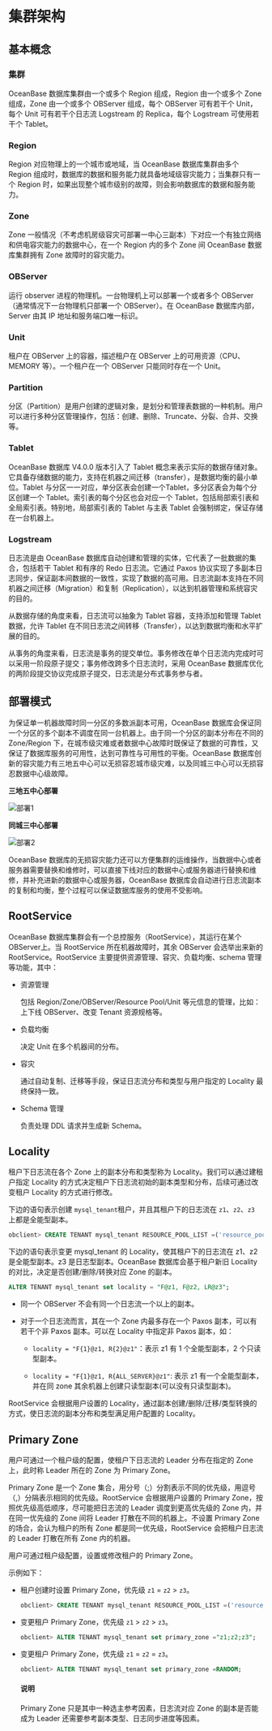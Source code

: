 # 集群架构

## 基本概念

### 集群

OceanBase 数据库集群由一个或多个 Region 组成，Region 由一个或多个 Zone 组成，Zone 由一个或多个 OBServer 组成，每个 OBServer 可有若干个 Unit，每个 Unit 可有若干个日志流 Logstream 的 Replica，每个 Logstream 可使用若干个 Tablet。

### Region

Region 对应物理上的一个城市或地域，当 OceanBase 数据库集群由多个 Region 组成时，数据库的数据和服务能力就具备地域级容灾能力；当集群只有一个 Region 时，如果出现整个城市级别的故障，则会影响数据库的数据和服务能力。

### Zone

Zone 一般情况（不考虑机房级容灾可部署一中心三副本）下对应一个有独立网络和供电容灾能力的数据中心，在一个 Region 内的多个 Zone 间 OceanBase 数据库集群拥有 Zone 故障时的容灾能力。

### OBServer

运行 observer 进程的物理机。一台物理机上可以部署一个或者多个 OBServer（通常情况下一台物理机只部署一个 OBServer）。在 OceanBase 数据库内部，Server 由其 IP 地址和服务端口唯一标识。

### Unit

租户在 OBServer 上的容器，描述租户在 OBServer 上的可用资源（CPU、MEMORY 等）。一个租户在一个 OBServer 只能同时存在一个 Unit。

### Partition

分区（Partition）是用户创建的逻辑对象，是划分和管理表数据的一种机制。用户可以进行多种分区管理操作，包括：创建、删除、Truncate、分裂、合并、交换等。

### Tablet

OceanBase 数据库 V4.0.0 版本引入了 Tablet 概念来表示实际的数据存储对象。它具备存储数据的能力，支持在机器之间迁移（transfer），是数据均衡的最小单位。Tablet 与分区一一对应，单分区表会创建一个Tablet，多分区表会为每个分区创建一个 Tablet。索引表的每个分区也会对应一个 Tablet，包括局部索引表和全局索引表。特别地，局部索引表的 Tablet 与主表 Tablet 会强制绑定，保证存储在一台机器上。

### Logstream

日志流是由 OceanBase 数据库自动创建和管理的实体，它代表了一批数据的集合，包括若干 Tablet 和有序的 Redo 日志流。它通过 Paxos 协议实现了多副本日志同步，保证副本间数据的一致性，实现了数据的高可用。日志流副本支持在不同机器之间迁移（Migration）和复制（Replication），以达到机器管理和系统容灾的目的。

从数据存储的角度来看，日志流可以抽象为 Tablet 容器，支持添加和管理 Tablet 数据，允许 Tablet 在不同日志流之间转移（Transfer），以达到数据均衡和水平扩展的目的。

从事务的角度来看，日志流是事务的提交单位。事务修改在单个日志流内完成时可以采用一阶段原子提交；事务修改跨多个日志流时，采用 OceanBase 数据库优化的两阶段提交协议完成原子提交，日志流是分布式事务参与者。

## 部署模式

为保证单一机器故障时同一分区的多数派副本可用，OceanBase 数据库会保证同一个分区的多个副本不调度在同一台机器上。由于同一个分区的副本分布在不同的 Zone/Region 下，在城市级灾难或者数据中心故障时既保证了数据的可靠性，又保证了数据库服务的可用性，达到可靠性与可用性的平衡。OceanBase 数据库创新的容灾能力有三地五中心可以无损容忍城市级灾难，以及同城三中心可以无损容忍数据中心级故障。

**三地五中心部署**

![部署1](https://help-static-aliyun-doc.aliyuncs.com/assets/img/zh-CN/6263623461/p351254.jpg)

**同城三中心部署**

![部署2](https://help-static-aliyun-doc.aliyuncs.com/assets/img/zh-CN/6263623461/p351256.jpg)

OceanBase 数据库的无损容灾能力还可以方便集群的运维操作，当数据中心或者服务器需要替换和维修时，可以直接下线对应的数据中心或服务器进行替换和维修，并补充进新的数据中心或服务器，OceanBase 数据库会自动进行日志流副本的复制和均衡，整个过程可以保证数据库服务的使用不受影响。

## RootService

OceanBase 数据库集群会有一个总控服务（RootService），其运行在某个 OBServer上。当 RootService 所在机器故障时，其余 OBServer 会选举出来新的 RootService。RootService 主要提供资源管理、容灾、负载均衡、schema 管理等功能，其中：

* 资源管理

  包括 Region/Zone/OBServer/Resource Pool/Unit 等元信息的管理，比如：上下线 OBServer、改变 Tenant 资源规格等。
  
* 负载均衡

  决定 Unit 在多个机器间的分布。
  
* 容灾

  通过自动复制、迁移等手段，保证日志流分布和类型与用户指定的 Locality 最终保持一致。

* Schema 管理

  负责处理 DDL 请求并生成新 Schema。
  
## Locality

租户下日志流在各个 Zone 上的副本分布和类型称为 Locality。我们可以通过建租户指定 Locality 的方式决定租户下日志流初始的副本类型和分布，后续可通过改变租户 Locality 的方式进行修改。

下边的语句表示创建 `mysql_tenant`租户，并且其租户下的日志流在 `z1`、`z2`、`z3` 上都是全能型副本。

```sql
obclient> CREATE TENANT mysql_tenant RESOURCE_POOL_LIST =('resource_pool_1'), primary_zone = "z1;z2;z3", locality ="F@z1, F@z2, F@z3" setob_tcp_invited_nodes='%';
```

下边的语句表示变更 mysql_tenant 的 Locality，使其租户下的日志流在 z1、z2 是全能型副本。z3 是日志型副本。OceanBase 数据库会基于租户新旧 Locality 的对比，决定是否创建/删除/转换对应 Zone 的副本。

```sql
ALTER TENANT mysql_tenant set locality = "F@z1, F@z2, LR@z3";
```

* 同一个 OBServer 不会有同一个日志流一个以上的副本。

* 对于一个日志流而言，其在一个 Zone 内最多存在一个 Paxos 副本，可以有若干个非 Paxos 副本。可以在 Locality 中指定非 Paxos 副本，如：

  * `locality = "F{1}@z1, R{2}@z1"`：表示 z1 有 1 个全能型副本，2 个只读型副本。

  * `locality = "F{1}@z1, R{ALL_SERVER}@z1"`: 表示 z1 有一个全能型副本，并在同 zone 其余机器上创建只读型副本(可以没有只读型副本)。

RootService 会根据用户设置的 Locality，通过副本创建/删除/迁移/类型转换的方式，使日志流的副本分布和类型满足用户配置的 Locality。

## Primary Zone

用户可通过一个租户级的配置，使租户下日志流的 Leader 分布在指定的 Zone 上，此时称 Leader 所在的 Zone 为 Primary Zone。

Primary Zone 是一个 Zone 集合，用分号（;）分割表示不同的优先级，用逗号（,）分隔表示相同的优先级。RootService 会根据用户设置的 Primary Zone，按照优先级高低顺序，尽可能把日志流的 Leader 调度到更高优先级的 Zone 内，并在同一优先级的 Zone 间将 Leader 打散在不同的机器上。不设置 Primary Zone 的场合，会认为租户的所有 Zone 都是同一优先级，RootService 会把租户日志流的 Leader 打散在所有 Zone 内的机器。

用户可通过租户级配置，设置或修改租户的 Primary Zone。

示例如下：

* 租户创建时设置 Primary Zone，优先级 `z1` = `z2` \> `z3`。

  ```sql
  obclient> CREATE TENANT mysql_tenant RESOURCE_POOL_LIST =('resource_pool_1'), primary_zone = "z1,z2;z3", locality ="F@z1, F@z2, F@z3" setob_tcp_invited_nodes='%';
  ```

* 变更租户 Primary Zone，优先级 `z1` \> `z2` \> `z3`。

  ```sql
  obclient> ALTER TENANT mysql_tenant set primary_zone ="z1;z2;z3";
  ```

* 变更租户 Primary Zone，优先级 `z1` = `z2` = `z3`。

  ```sql
  obclient> ALTER TENANT mysql_tenant set primary_zone =RANDOM;
  ```

  <main id="notice" type='explain'>
    <h4>说明</h4>
    <p>Primary Zone 只是其中一种选主参考因素，日志流对应 Zone 的副本是否能成为 Leader 还需要参考副本类型、日志同步进度等因素。</p>
  </main>
